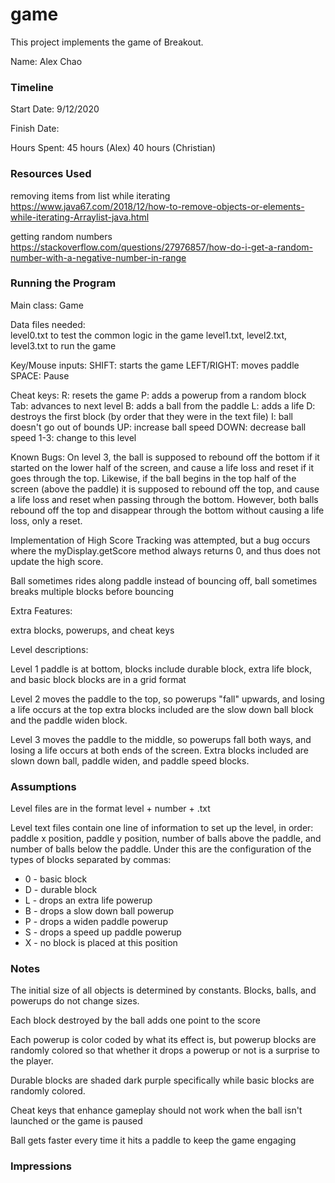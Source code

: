game
====

This project implements the game of Breakout.

Name: Alex Chao

### Timeline

Start Date: 9/12/2020

Finish Date: 

Hours Spent: 45 hours (Alex) 40 hours (Christian)


### Resources Used

removing items from list while iterating
https://www.java67.com/2018/12/how-to-remove-objects-or-elements-while-iterating-Arraylist-java.html

getting random numbers
https://stackoverflow.com/questions/27976857/how-do-i-get-a-random-number-with-a-negative-number-in-range


### Running the Program

Main class: Game 

Data files needed:  
level0.txt to test the common logic in the game
level1.txt, level2.txt, level3.txt to run the game 

Key/Mouse inputs:
SHIFT: starts the game 
LEFT/RIGHT: moves paddle 
SPACE: Pause

Cheat keys:
R: resets the game
P: adds a powerup from a random block 
Tab: advances to next level 
B: adds a ball from the paddle
L: adds a life
D: destroys the first block (by order that they were in the text file)
I: ball doesn't go out of bounds
UP: increase ball speed
DOWN: decrease ball speed
1-3: change to this level

Known Bugs:
On level 3, the ball is supposed to rebound off the bottom if it started on the lower half of the screen, and cause a life loss and reset if it
goes through the top. Likewise, if the ball begins in the top half of the screen (above the paddle)
it is supposed to rebound off the top, and cause a life loss and reset
when passing through the bottom. However, both balls rebound off the top and disappear through
the bottom without causing a life loss, only a reset. 

Implementation of High Score Tracking was attempted, but a bug occurs where the myDisplay.getScore method always
returns 0, and thus does not update the high score. 

Ball sometimes rides along paddle instead of bouncing off, ball sometimes breaks multiple blocks before 
bouncing

Extra Features: 

extra blocks, powerups, and cheat keys 

Level descriptions: 

Level 1 paddle is at bottom, blocks include durable block, extra life block, and basic block 
blocks are in a grid format

Level 2 moves the paddle to the top, so powerups "fall" upwards, and losing a life occurs at the top
extra blocks included are the slow down ball block and the paddle widen block. 

Level 3 moves the paddle to the middle, so powerups fall both ways,
and losing a life occurs at both ends of the screen. Extra blocks included are slown down ball, paddle widen, and paddle speed blocks. 


### Assumptions

Level files are in the format level + number + .txt

Level text files contain one line of information to set up the level, in order: paddle x position, 
paddle y position, number of balls above the paddle, and number of balls below the paddle. Under
this are the configuration of the types of blocks separated by commas: 
* 0 - basic block
* D - durable block 
* L - drops an extra life powerup
* B - drops a slow down ball powerup
* P - drops a widen paddle powerup
* S - drops a speed up paddle powerup
* X - no block is placed at this position 

### Notes

The initial size of all objects is determined by constants. Blocks, balls, and powerups do not 
change sizes. 

Each block destroyed by the ball adds one point to the score

Each powerup is color coded by what its effect is, but powerup blocks are randomly colored so that 
whether it drops a powerup or not is a surprise to the player.

Durable blocks are shaded dark purple specifically while basic blocks are randomly colored. 

Cheat keys that enhance gameplay should not work when the ball isn't launched or the game is paused 

Ball gets faster every time it hits a paddle to keep the game engaging 
### Impressions

